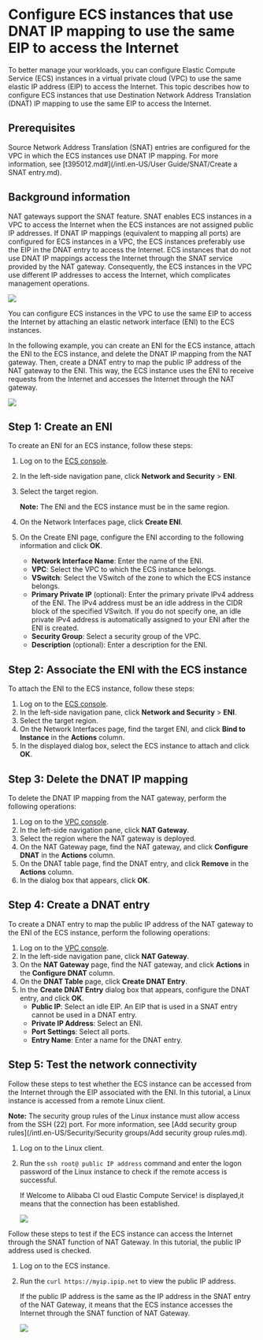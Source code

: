 # Configure ECS instances that use DNAT IP mapping to use the same EIP to access the Internet

To better manage your workloads, you can configure Elastic Compute Service \(ECS\) instances in a virtual private cloud \(VPC\) to use the same elastic IP address \(EIP\) to access the Internet. This topic describes how to configure ECS instances that use Destination Network Address Translation \(DNAT\) IP mapping to use the same EIP to access the Internet.

## Prerequisites

Source Network Address Translation \(SNAT\) entries are configured for the VPC in which the ECS instances use DNAT IP mapping. For more information, see [t395012.md\#](/intl.en-US/User Guide/SNAT/Create a SNAT entry.md).

## Background information

NAT gateways support the SNAT feature. SNAT enables ECS instances in a VPC to access the Internet when the ECS instances are not assigned public IP addresses. If DNAT IP mappings \(equivalent to mapping all ports\) are configured for ECS instances in a VPC, the ECS instances preferably use the EIP in the DNAT entry to access the Internet. ECS instances that do not use DNAT IP mappings access the Internet through the SNAT service provided by the NAT gateway. Consequently, the ECS instances in the VPC use different IP addresses to access the Internet, which complicates management operations.

![](https://static-aliyun-doc.oss-accelerate.aliyuncs.com/assets/img/570564/156144625749565_en-US.png)

You can configure ECS instances in the VPC to use the same EIP to access the Internet by attaching an elastic network interface \(ENI\) to the ECS instances.

In the following example, you can create an ENI for the ECS instance, attach the ENI to the ECS instance, and delete the DNAT IP mapping from the NAT gateway. Then, create a DNAT entry to map the public IP address of the NAT gateway to the ENI. This way, the ECS instance uses the ENI to receive requests from the Internet and accesses the Internet through the NAT gateway.

![](https://static-aliyun-doc.oss-accelerate.aliyuncs.com/assets/img/570109/156144625849551_en-US.png)

## Step 1: Create an ENI

To create an ENI for an ECS instance, follow these steps:

1.  Log on to the [ECS console](https://ecs.console.aliyun.com/#/home).
2.  In the left-side navigation pane, click **Network and Security** \> **ENI**.
3.  Select the target region.

    **Note:** The ENI and the ECS instance must be in the same region.

4.  On the Network Interfaces page, click **Create ENI**.
5.  On the Create ENI page, configure the ENI according to the following information and click **OK**.
    -   **Network Interface Name**: Enter the name of the ENI.
    -   **VPC**: Select the VPC to which the ECS instance belongs.
    -   **VSwitch**: Select the VSwitch of the zone to which the ECS instance belongs.
    -   **Primary Private IP** \(optional\): Enter the primary private IPv4 address of the ENI. The IPv4 address must be an idle address in the CIDR block of the specified VSwitch. If you do not specify one, an idle private IPv4 address is automatically assigned to your ENI after the ENI is created.
    -   **Security Group**: Select a security group of the VPC.
    -   **Description** \(optional\): Enter a description for the ENI.

## Step 2: Associate the ENI with the ECS instance

To attach the ENI to the ECS instance, follow these steps:

1.  Log on to the [ECS console](https://ecs.console.aliyun.com/#/home).
2.  In the left-side navigation pane, click **Network and Security** \> **ENI**.
3.  Select the target region.
4.  On the Network Interfaces page, find the target ENI, and click **Bind to Instance** in the **Actions** column.
5.  In the displayed dialog box, select the ECS instance to attach and click **OK**.

## Step 3: Delete the DNAT IP mapping

To delete the DNAT IP mapping from the NAT gateway, perform the following operations:

1.  Log on to the [VPC console](https://vpcnext.console.aliyun.com).
2.  In the left-side navigation pane, click **NAT Gateway**.
3.  Select the region where the NAT gateway is deployed.
4.  On the NAT Gateway page, find the NAT gateway, and click **Configure DNAT** in the **Actions** column.
5.  On the DNAT table page, find the DNAT entry, and click **Remove** in the **Actions** column.
6.  In the dialog box that appears, click **OK**.

## Step 4: Create a DNAT entry

To create a DNAT entry to map the public IP address of the NAT gateway to the ENI of the ECS instance, perform the following operations:

1.  Log on to the [VPC console](https://vpcnext.console.aliyun.com).
2.  In the left-side navigation pane, click **NAT Gateway**.
3.  On the **NAT Gateway** page, find the NAT gateway, and click **Actions** in the **Configure DNAT** column.
4.  On the **DNAT Table** page, click **Create DNAT Entry**.
5.  In the **Create DNAT Entry** dialog box that appears, configure the DNAT entry, and click **OK**.
    -   **Public IP**: Select an idle EIP. An EIP that is used in a SNAT entry cannot be used in a DNAT entry.
    -   **Private IP Address**: Select an ENI.
    -   **Port Settings**: Select all ports.
    -   **Entry Name**: Enter a name for the DNAT entry.

## Step 5: Test the network connectivity

Follow these steps to test whether the ECS instance can be accessed from the Internet through the EIP associated with the ENI. In this tutorial, a Linux instance is accessed from a remote Linux client.

**Note:** The security group rules of the Linux instance must allow access from the SSH \(22\) port. For more information, see [Add security group rules](/intl.en-US/Security/Security groups/Add security group rules.md).

1.  Log on to the Linux client.
2.  Run the `ssh root@ public IP address` command and enter the logon password of the Linux instance to check if the remote access is successful.

    If Welcome to Alibaba Cl oud Elastic Compute Service! is displayed,it means that the connection has been established.

    ![](https://static-aliyun-doc.oss-accelerate.aliyuncs.com/assets/img/570109/156144625849595_en-US.png)


Follow these steps to test if the ECS instance can access the Internet through the SNAT function of NAT Gateway. In this tutorial, the public IP address used is checked.

1.  Log on to the ECS instance.
2.  Run the `curl https://myip.ipip.net` to view the public IP address.

    If the public IP address is the same as the IP address in the SNAT entry of the NAT Gateway, it means that the ECS instance accesses the Internet through the SNAT function of NAT Gateway.

    ![](https://static-aliyun-doc.oss-accelerate.aliyuncs.com/assets/img/570109/156144625849596_en-US.png)



